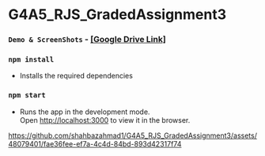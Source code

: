 # G4A5_RJS_GradedAssignment3

### `Demo & ScreenShots` - [[Google Drive Link]](https://drive.google.com/drive/folders/12wt6w5hsea61B-asmZrDWvujuLjfnvvg?usp=sharing)

### `npm install`

- Installs the required dependencies

### `npm start`

- Runs the app in the development mode.\
  Open [http://localhost:3000](http://localhost:3000) to view it in the browser.

https://github.com/shahbazahmad1/G4A5_RJS_GradedAssignment3/assets/48079401/fae36fee-ef7a-4c4d-84bd-893d42317f74





